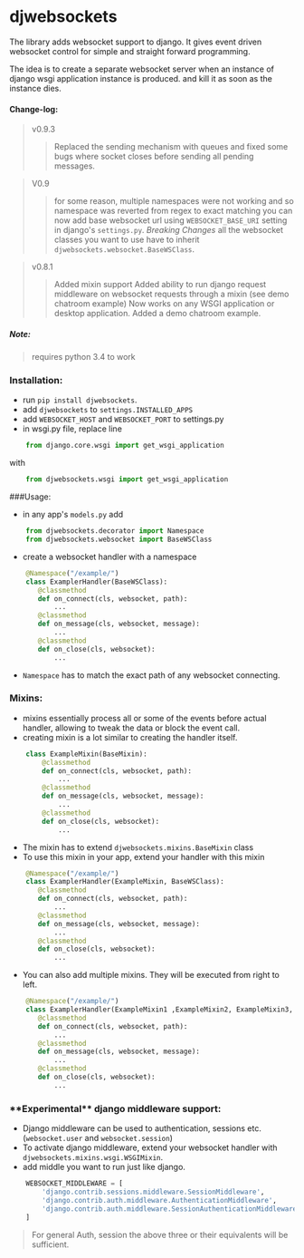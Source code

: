 # djwebsockets
The library adds websocket support to django. It gives event driven websocket control for simple and straight forward programming.


The idea is to create a separate websocket server when an instance of django wsgi application instance is produced. and kill it as soon as the instance dies.


#### Change-log:
> v0.9.3
> > Replaced the sending mechanism with queues and fixed some bugs where socket closes before sending all pending messages.

> V0.9
> > for some reason, multiple namespaces were not working and so namespace was reverted from regex to exact matching
> > you can now add base websocket url using `WEBSOCKET_BASE_URI` setting in django's `settings.py`.
> > *Breaking Changes*
> > all the websocket classes you want to use have to inherit `djwebsockets.websocket.BaseWSClass`.

> v0.8.1
> > Added mixin support
> > Added ability to run django request middleware on websocket requests through a mixin (see demo chatroom example)
> > Now works on any WSGI application or desktop application.
> > Added a demo chatroom example. 

##### Note:
> requires python 3.4 to work

### Installation:
- run `pip install djwebsockets`.
- add ```djwebsockets``` to ```settings.INSTALLED_APPS``` 
- add ```WEBSOCKET_HOST``` and ```WEBSOCKET_PORT``` to settings.py
- in wsgi.py file, replace line
```python
    from django.core.wsgi import get_wsgi_application 
```
   with
```python
    from djwebsockets.wsgi import get_wsgi_application
```

###Usage:
* in any app's ```models.py``` add
```python
    from djwebsockets.decorator import Namespace
    from djwebsockets.websocket import BaseWSClass
```
* create a websocket handler with a namespace 
```python 
    @Namespace("/example/")
    class ExamplerHandler(BaseWSClass):
       @classmethod
       def on_connect(cls, websocket, path):
           ...
       @classmethod
       def on_message(cls, websocket, message):
           ...
       @classmethod
       def on_close(cls, websocket):
           ...
```
* `Namespace` has to match the exact path of any websocket connecting.

### Mixins:
- mixins essentially process all or some of the events before actual handler, allowing to tweak the data or block the event call.
- creating mixin is a lot similar to creating the handler itself. 
```python
    class ExampleMixin(BaseMixin):
        @classmethod
        def on_connect(cls, websocket, path):
            ...
        @classmethod
        def on_message(cls, websocket, message):
            ...
        @classmethod
        def on_close(cls, websocket):
            ...
```
- The mixin has to extend `djwebsockets.mixins.BaseMixin` class
- To use this mixin in your app, extend your handler with this mixin
```python 
    @Namespace("/example/")
    class ExamplerHandler(ExampleMixin, BaseWSClass):
       @classmethod
       def on_connect(cls, websocket, path):
           ...
       @classmethod
       def on_message(cls, websocket, message):
           ...
       @classmethod
       def on_close(cls, websocket):
           ...
```
- You can also add multiple mixins. They will be executed from right to left.
```python 
    @Namespace("/example/")
    class ExamplerHandler(ExampleMixin1 ,ExampleMixin2, ExampleMixin3, BaseWSClass):
       @classmethod
       def on_connect(cls, websocket, path):
           ...
       @classmethod
       def on_message(cls, websocket, message):
           ...
       @classmethod
       def on_close(cls, websocket):
           ...
```

### \*\*Experimental\*\* django middleware support:

- Django middleware can be used to authentication, sessions etc. (```websocket.user``` and ```websocket.session```)
- To activate django middleware, extend your websocket handler with `djwebsockets.mixins.wsgi.WSGIMixin`.
- add middle you want to run just like django.
```python
    WEBSOCKET_MIDDLEWARE = [
        'django.contrib.sessions.middleware.SessionMiddleware',
        'django.contrib.auth.middleware.AuthenticationMiddleware',
        'django.contrib.auth.middleware.SessionAuthenticationMiddleware',
    ]
```
> For general Auth, session the above three or their equivalents will be sufficient.

